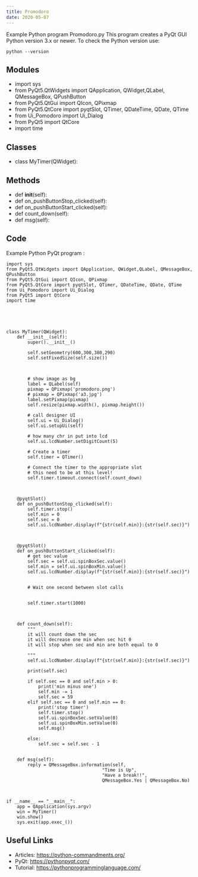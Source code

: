 ```yaml
---
title: Promodoro
date: 2020-05-07
---
```

Example Python program Promodoro.py
This program creates a PyQt GUI
Python version 3.x or newer.
To check the Python version use:

    python --version

## Modules

* import sys
* from PyQt5.QtWidgets import QApplication, QWidget,QLabel, QMessageBox, QPushButton
* from PyQt5.QtGui import QIcon, QPixmap
* from PyQt5.QtCore import pyqtSlot, QTimer, QDateTime, QDate, QTime
* from Ui_Pomodoro import Ui_Dialog
* from PyQt5 import QtCore
* import time

## Classes

* class MyTimer(QWidget):

## Methods

* def __init__(self):
* def on_pushButtonStop_clicked(self):
* def on_pushButtonStart_clicked(self):
* def count_down(self):
* def msg(self):

## Code

Example Python PyQt program :

    import sys
    from PyQt5.QtWidgets import QApplication, QWidget,QLabel, QMessageBox, QPushButton
    from PyQt5.QtGui import QIcon, QPixmap
    from PyQt5.QtCore import pyqtSlot, QTimer, QDateTime, QDate, QTime
    from Ui_Pomodoro import Ui_Dialog
    from PyQt5 import QtCore
    import time
    
    
    
    
    
    class MyTimer(QWidget):
        def __init__(self):
            super().__init__()
    
            self.setGeometry(600,300,380,290)
            self.setFixedSize(self.size())
    
    
    
            # show image as bg
            label = QLabel(self)
            pixmap = QPixmap('promodoro.png')
            # pixmap = QPixmap('a3.jpg')
            label.setPixmap(pixmap)
            self.resize(pixmap.width(), pixmap.height())
    
            # call designer UI
            self.ui = Ui_Dialog()
            self.ui.setupUi(self)
    
            # how many chr in put into lcd
            self.ui.lcdNumber.setDigitCount(5) 
    
            # Create a timer
            self.timer = QTimer()
    
            # Connect the timer to the appropriate slot
            # this need to be at this level!
            self.timer.timeout.connect(self.count_down)
    
    
    
        @pyqtSlot()
        def on_pushButtonStop_clicked(self):
            self.timer.stop()
            self.min = 0
            self.sec = 0
            self.ui.lcdNumber.display(f"{str(self.min)}:{str(self.sec)}")
    
    
    
        @pyqtSlot()
        def on_pushButtonStart_clicked(self):
            # get sec value
            self.sec = self.ui.spinBoxSec.value()
            self.min = self.ui.spinBoxMin.value()
            self.ui.lcdNumber.display(f"{str(self.min)}:{str(self.sec)}")
            
    
            # Wait one second between slot calls
    
    
            self.timer.start(1000)
            
    
    
        def count_down(self):
            """ 
            it will count down the sec 
            it will decrease one min when sec hit 0
            it will stop when sec and min are both equal to 0
            
            """   
            self.ui.lcdNumber.display(f"{str(self.min)}:{str(self.sec)}")
            
            print(self.sec)
    
            if self.sec == 0 and self.min > 0:
                print('min minus one')
                self.min -= 1
                self.sec = 59
            elif self.sec == 0 and self.min == 0:
                print('stop timer')
                self.timer.stop()
                self.ui.spinBoxSec.setValue(0)
                self.ui.spinBoxMin.setValue(0)
                self.msg()
    
            else:
                self.sec = self.sec - 1
    
        
        def msg(self):
            reply = QMessageBox.information(self,                       
                                        "Time is Up",
                                        "Have a break!!",
                                        QMessageBox.Yes | QMessageBox.No)
    
    
    
    if __name__ == "__main__":
        app = QApplication(sys.argv)
        win = MyTimer()
        win.show()
        sys.exit(app.exec_())
    

## Useful Links

- Articles: https://python-commandments.org/
- PyQt: https://pythonpyqt.com/
- Tutorial: https://pythonprogramminglanguage.com/
